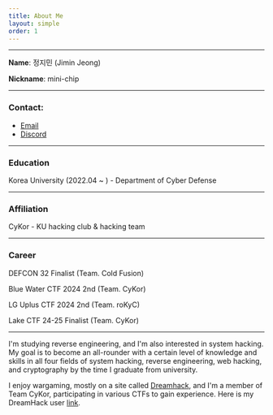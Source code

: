 ```yaml
---
title: About Me
layout: simple
order: 1
---
```


---

**Name**: 정지민 (Jimin Jeong)

**Nickname**: mini-chip

---

### Contact:

- [Email](mailto:jjm4043@gmail.com)
- [Discord](http://discordapp.com/users/914778350256554035)

---

### Education

Korea University (2022.04 ~ ) - Department of Cyber Defense

---

### Affiliation

CyKor - KU hacking club & hacking team

---

### Career

DEFCON 32 Finalist (Team. Cold Fusion)

Blue Water CTF 2024 2nd (Team. CyKor)

LG Uplus CTF 2024 2nd (Team. roKyC)

Lake CTF 24-25 Finalist (Team. CyKor)

---

I'm studying reverse engineering, and I'm also interested in system hacking. My goal is to become an all-rounder with a certain level of knowledge and skills in all four fields of system hacking, reverse engineering, web hacking, and cryptography by the time I graduate from university.

I enjoy wargaming, mostly on a site called [Dreamhack](http://dreamhack.io), and I'm a member of Team CyKor, participating in various CTFs to gain experience. Here is my DreamHack user [link](https://dreamhack.io/users/25740).